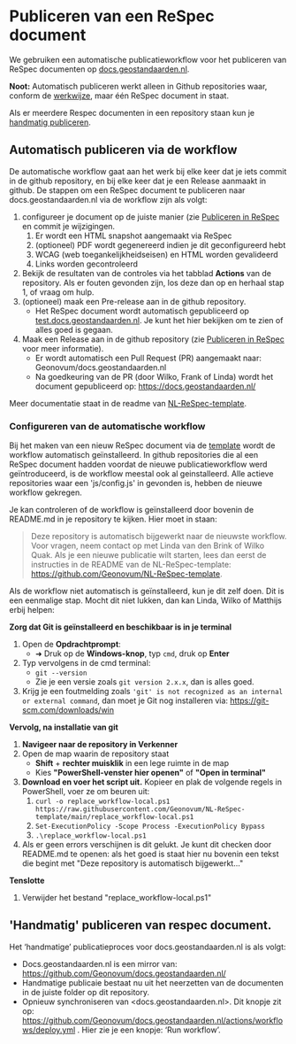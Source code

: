 # Publiceren van een ReSpec document

We gebruiken een automatische publicatieworkflow voor het publiceren van ReSpec documenten op [docs.geostandaarden.nl](https://docs.geostandaarden.nl). 

**Noot:**
Automatisch publiceren werkt alleen in Github repositories waar, conform de [werkwijze](./index.md#respec-via-markdown), maar één ReSpec document in staat. 

Als er meerdere Respec documenten in een repository staan kun je [handmatig publiceren](#handmatig-publiceren-van-respec-document).

## Automatisch publiceren via de workflow

De automatische workflow gaat aan het werk bij elke keer dat je iets commit in de github repository, en bij elke keer dat je een Release aanmaakt in github. De stappen om een ReSpec document te publiceren naar docs.geostandaarden.nl via de workflow zijn als volgt:

1. configureer je document op de juiste manier (zie [Publiceren in ReSpec](./index.md#publiceren-in-respec) en commit je wijzigingen.
    1. Er wordt een HTML snapshot aangemaakt via ReSpec
    1. (optioneel) PDF wordt gegenereerd indien je dit geconfigureerd hebt
    1. WCAG (web toegankelijkheidseisen) en HTML worden gevalideerd
    1. Links worden gecontroleerd
1. Bekijk de resultaten van de controles via het tabblad **Actions** van de repository. Als er fouten gevonden zijn, los deze dan op en herhaal stap 1, of vraag om hulp.
1. (optioneel) maak een Pre-release aan in de github repository. 
    - Het ReSpec document wordt automatisch gepubliceerd op [test.docs.geostandaarden.nl](https://test.docs.geostandaarden.nl/). Je kunt het hier bekijken om te zien of alles goed is gegaan.
1. Maak een Release aan in de github repository (zie [Publiceren in ReSpec](./index.md#publiceren-in-respec) voor meer informatie). 
    - Er wordt automatisch een Pull Request (PR) aangemaakt naar: Geonovum/docs.geostandaarden.nl
    - Na goedkeuring van de PR (door Wilko, Frank of Linda) wordt het document gepubliceerd op: https://docs.geostandaarden.nl/

Meer documentatie staat in de readme van [NL-ReSpec-template](https://github.com/Geonovum/NL-ReSpec-template?tab=readme-ov-file#automatische-checks-en-build).



### Configureren van de automatische workflow

Bij het maken van een nieuw ReSpec document via de [template](https://github.com/Geonovum/NL-ReSpec-template) wordt de workflow automatisch geïnstalleerd. In github repositories die al een ReSpec document hadden voordat de nieuwe publicatieworkflow werd geïntroduceerd, is de workflow meestal ook al geinstalleerd. Alle actieve repositories waar een 'js/config.js' in gevonden is, hebben de nieuwe workflow gekregen.

Je kan controleren of de workflow is geïnstalleerd door bovenin de README.md in je repository te kijken. Hier moet in staan: 

> Deze repository is automatisch bijgewerkt naar de nieuwste workflow. Voor vragen, neem contact op met Linda van den Brink of Wilko Quak.
> Als je een nieuwe publicatie wilt starten, lees dan eerst de instructies in de README van de NL-ReSpec-template: https://github.com/Geonovum/NL-ReSpec-template.

Als de workflow niet automatisch is geïnstalleerd, kun je dit zelf doen. Dit is een eenmalige stap. Mocht dit niet lukken, dan kan Linda, Wilko of Matthijs erbij helpen:

**Zorg dat Git is geïnstalleerd en beschikbaar is in je terminal**

1. Open de **Opdrachtprompt**:
    - ➜ Druk op de **Windows-knop**, typ `cmd`, druk op **Enter**
1. Typ vervolgens in de cmd terminal:
    - `git --version`
    - Zie je een versie zoals `git version 2.x.x`, dan is alles goed.
1. Krijg je een foutmelding zoals `'git' is not recognized as an internal or external command`, dan moet je Git nog installeren via: https://git-scm.com/downloads/win
 
**Vervolg, na installatie van git**

1. **Navigeer naar de repository in Verkenner**
1. Open de map waarin de repository staat
    - **Shift** + **rechter muisklik** in een lege ruimte in de map
    - Kies **"PowerShell-venster hier openen"** of **"Open in terminal"**
1. **Download en voer het script uit.**  Kopieer en plak de volgende regels in PowerShell, voer ze om beuren uit:
    1. `curl -o replace_workflow-local.ps1 https://raw.githubusercontent.com/Geonovum/NL-ReSpec-template/main/replace_workflow-local.ps1`
    1. `Set-ExecutionPolicy -Scope Process -ExecutionPolicy Bypass`
    1. `.\replace_workflow-local.ps1`
1. Als er geen errors verschijnen is dit gelukt. Je kunt dit checken door README.md te openen: als het goed is staat hier nu bovenin een tekst die begint met "Deze repository is automatisch bijgewerkt..."

**Tenslotte**

1. Verwijder het bestand "replace_workflow-local.ps1"


## 'Handmatig' publiceren van respec document.

Het ‘handmatige’ publicatieproces voor docs.geostandaarden.nl is als volgt:

- Docs.geostandaarden.nl is een mirror van: <https://github.com/Geonovum/docs.geostandaarden.nl/>
- Handmatige publicaie bestaat nu uit het neerzetten van de documenten in de juiste folder op dit repository.
- Opnieuw synchroniseren van <docs.geostandaarden.nl>. Dit knopje zit op: <https://github.com/Geonovum/docs.geostandaarden.nl/actions/workflows/deploy.yml> . Hier zie je een knopje: ‘Run workflow’.


